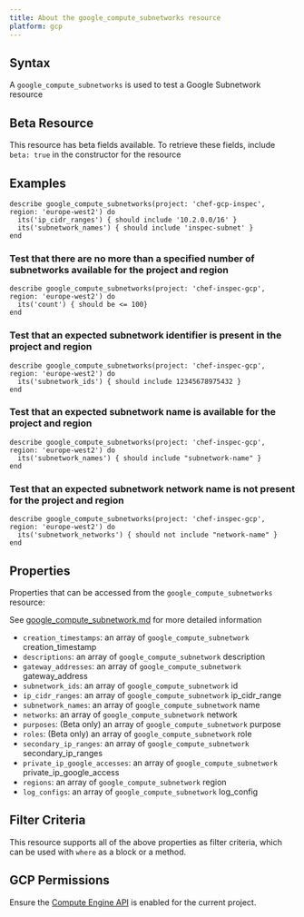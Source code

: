 ```yaml
---
title: About the google_compute_subnetworks resource
platform: gcp
---
```


## Syntax
A `google_compute_subnetworks` is used to test a Google Subnetwork resource


## Beta Resource
This resource has beta fields available. To retrieve these fields, include `beta: true` in the constructor for the resource

## Examples
```
describe google_compute_subnetworks(project: 'chef-gcp-inspec', region: 'europe-west2') do
  its('ip_cidr_ranges') { should include '10.2.0.0/16' }
  its('subnetwork_names') { should include 'inspec-subnet' }
end
```

### Test that there are no more than a specified number of subnetworks available for the project and region

    describe google_compute_subnetworks(project: 'chef-inspec-gcp', region: 'europe-west2') do
      its('count') { should be <= 100}
    end

### Test that an expected subnetwork identifier is present in the project and region

    describe google_compute_subnetworks(project: 'chef-inspec-gcp', region: 'europe-west2') do
      its('subnetwork_ids') { should include 12345678975432 }
    end


### Test that an expected subnetwork name is available for the project and region

    describe google_compute_subnetworks(project: 'chef-inspec-gcp', region: 'europe-west2') do
      its('subnetwork_names') { should include "subnetwork-name" }
    end

### Test that an expected subnetwork network name is not present for the project and region

    describe google_compute_subnetworks(project: 'chef-inspec-gcp', region: 'europe-west2') do
      its('subnetwork_networks') { should not include "network-name" }
    end

## Properties
Properties that can be accessed from the `google_compute_subnetworks` resource:

See [google_compute_subnetwork.md](google_compute_subnetwork.md) for more detailed information
  * `creation_timestamps`: an array of `google_compute_subnetwork` creation_timestamp
  * `descriptions`: an array of `google_compute_subnetwork` description
  * `gateway_addresses`: an array of `google_compute_subnetwork` gateway_address
  * `subnetwork_ids`: an array of `google_compute_subnetwork` id
  * `ip_cidr_ranges`: an array of `google_compute_subnetwork` ip_cidr_range
  * `subnetwork_names`: an array of `google_compute_subnetwork` name
  * `networks`: an array of `google_compute_subnetwork` network
  * `purposes`: (Beta only) an array of `google_compute_subnetwork` purpose
  * `roles`: (Beta only) an array of `google_compute_subnetwork` role
  * `secondary_ip_ranges`: an array of `google_compute_subnetwork` secondary_ip_ranges
  * `private_ip_google_accesses`: an array of `google_compute_subnetwork` private_ip_google_access
  * `regions`: an array of `google_compute_subnetwork` region
  * `log_configs`: an array of `google_compute_subnetwork` log_config

## Filter Criteria
This resource supports all of the above properties as filter criteria, which can be used
with `where` as a block or a method.

## GCP Permissions

Ensure the [Compute Engine API](https://console.cloud.google.com/apis/library/compute.googleapis.com/) is enabled for the current project.

